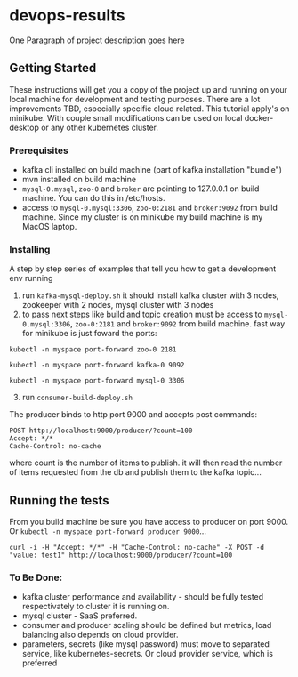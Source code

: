 # devops-results
One Paragraph of project description goes here

## Getting Started

These instructions will get you a copy of the project up and running on your local machine for development and testing purposes. There are a lot improvements TBD, especially specific cloud related.
This tutorial apply's on minikube. With couple small modifications can be used on local docker-desktop or any other kubernetes cluster.

### Prerequisites

* kafka cli installed on build machine (part of kafka installation "bundle")
* mvn installed on build machine
* `mysql-0.mysql`, `zoo-0` and `broker` are pointing to 127.0.0.1 on build machine. You can do this in /etc/hosts.
* access to `mysql-0.mysql:3306`, `zoo-0:2181` and `broker:9092` from build machine.
Since my cluster is on minikube my build machine is my MacOS laptop.

### Installing

A step by step series of examples that tell you how to get a development env running

1. run `kafka-mysql-deploy.sh`
it should install kafka cluster with 3 nodes, zookeeper with 2 nodes, mysql cluster with 3 nodes
2. to pass next steps like build and topic creation must be access to `mysql-0.mysql:3306`, `zoo-0:2181` and `broker:9092` from build machine.
fast way for minikube is just foward the ports:
```
kubectl -n myspace port-forward zoo-0 2181
```
```
kubectl -n myspace port-forward kafka-0 9092
```
```
kubectl -n myspace port-forward mysql-0 3306
```
3. run `consumer-build-deploy.sh`

The producer binds to http port 9000 and accepts post commands:

```http
POST http://localhost:9000/producer/?count=100
Accept: */*
Cache-Control: no-cache
```

where count is the number of items to publish. it will then read the number of items requested from the db and publish them to the kafka topic... 

## Running the tests
From you build machine be sure you have access to producer on port 9000.
Or `kubectl -n myspace port-forward producer 9000`...

```
curl -i -H "Accept: */*" -H "Cache-Control: no-cache" -X POST -d "value: test1" http://localhost:9000/producer/?count=100
```


### To Be Done:
* kafka cluster performance and availability - should be fully tested respectivately to cluster it is running on.
* mysql cluster - SaaS preferred.
* consumer and producer scaling should be defined but metrics, load balancing also depends on cloud provider.
* parameters, secrets (like mysql password) must move to separated service, like kubernetes-secrets. Or cloud provider service, which is preferred
